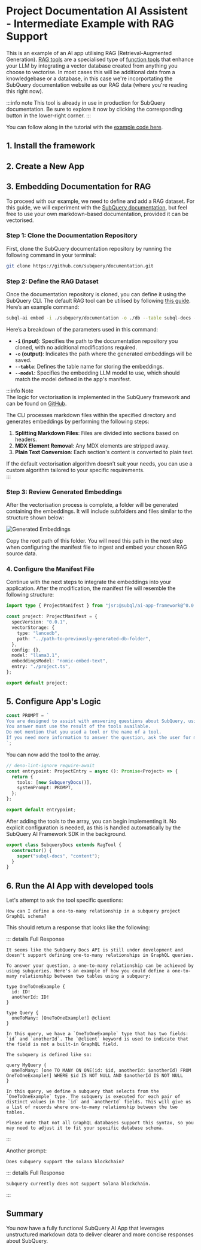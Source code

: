 # Project Documentation AI Assistent - Intermediate Example with RAG Support

This is an example of an AI app utilising RAG (Retrieval-Augmented Generation). [RAG tools](../build/rag.md) are a specialised type of [function tools](../build/function_tools.md) that enhance your LLM by integrating a vector database created from anything you choose to vectorise. In most cases this will be additional data from a knowledgebase or a database, in this case we're incorportating the SubQuery documentation website as our RAG data (where you're reading this right now).

:::info note
This tool is already in use in production for SubQuery documentation. Be sure to explore it now by clicking the corresponding button in the lower-right corner.
:::

You can follow along in the tutorial with the [example code here](https://github.com/subquery/subql-ai-app-example/tree/main/subql-docs).

<!-- @include: ../snippets/prerequisites.md -->

## 1. Install the framework

<!-- @include: ../snippets/install-the-framework.md -->

## 2. Create a New App

<!-- @include: ../snippets/create-a-new-app.md -->

## 3. Embedding Documentation for RAG

To proceed with our example, we need to define and add a RAG dataset. For this guide, we will experiment with the [SubQuery documentation](https://github.com/subquery/documentation), but feel free to use your own markdown-based documentation, provided it can be vectorised.

### Step 1: Clone the Documentation Repository

First, clone the SubQuery documentation repository by running the following command in your terminal:

```bash
git clone https://github.com/subquery/documentation.git
```

### Step 2: Define the RAG Dataset

Once the documentation repository is cloned, you can define it using the SubQuery CLI. The default RAG tool can be utilised by following [this guide](../build/rag.md#defining-rag). Here’s an example command:

```bash
subql-ai embed -i ./subquery/documentation -o ./db --table subql-docs --model nomic-embed-text
```

Here’s a breakdown of the parameters used in this command:

- **`-i` (input)**: Specifies the path to the documentation repository you cloned, with no additional modifications required.
- **`-o` (output)**: Indicates the path where the generated embeddings will be saved.
- **`--table`**: Defines the table name for storing the embeddings.
- **`--model`**: Specifies the embedding LLM model to use, which should match the model defined in the app's manifest.

:::info Note  
The logic for vectorisation is implemented in the SubQuery framework and can be found on [GitHub](https://github.com/subquery/subql-ai-app-framework/blob/main/src/embeddings/generator/generator.ts).  

The CLI processes markdown files within the specified directory and generates embeddings by performing the following steps:  

1. **Splitting Markdown Files**: Files are divided into sections based on headers.
2. **MDX Element Removal**: Any MDX elements are stripped away.
3. **Plain Text Conversion**: Each section's content is converted to plain text.

If the default vectorisation algorithm doesn’t suit your needs, you can use a custom algorithm tailored to your specific requirements.  
:::

### Step 3: Review Generated Embeddings

After the vectorisation process is complete, a folder will be generated containing the embeddings. It will include subfolders and files similar to the structure shown below:  

![Generated Embeddings](/assets/img/ai/generated-embeddings.png)

Copy the root path of this folder. You will need this path in the next step when configuring the manifest file to ingest and embed your chosen RAG source data.

### 4. Configure the Manifest File  

<!-- @include: ../snippets/configure-manifest-file.md -->

Continue with the next steps to integrate the embeddings into your application. After the modification, the manifest file will resemble the following structure:

```ts
import type { ProjectManifest } from "jsr:@subql/ai-app-framework@^0.0.5";

const project: ProjectManifest = {
  specVersion: "0.0.1",
  vectorStorage: {
    type: "lancedb",
    path: "../path-to-previously-generated-db-folder",
  },
  config: {},
  model: "llama3.1",
  embeddingsModel: "nomic-embed-text",
  entry: "./project.ts",
};

export default project;
```

## 5. Configure App's Logic

<!-- @include: ../snippets/configure-app-logic.md -->

<!-- @include: ../snippets/update-system-prompt.md -->

```ts
const PROMPT = `
You are designed to assist with answering questions about SubQuery, using its documentation as a reference.
You answer must use the result of the tools available.
Do not mention that you used a tool or the name of a tool.
If you need more information to answer the question, ask the user for more details.
`;
```

<!-- @include: ../snippets/add-a-function-tool.md -->

You can now add the tool to the array.

```ts
// deno-lint-ignore require-await
const entrypoint: ProjectEntry = async (): Promise<Project> => {
  return {
    tools: [new SubqueryDocs()],
    systemPrompt: PROMPT,
  };
};

export default entrypoint;
```

After adding the tools to the array, you can begin implementing it. No explicit configuration is needed, as this is handled automatically by the SubQuery AI Framework SDK in the background.

```ts
export class SubqueryDocs extends RagTool {
  constructor() {
    super("subql-docs", "content");
  }
}
```

## 6. Run the AI App with developed tools

<!-- @include: ../snippets/run-the-ai-app.md -->

Let's attempt to ask the tool specific questions:

```
How can I define a one-to-many relationship in a subquery project GraphQL schema?
```

This should return a response that looks like the following:

::: details Full Response

```
It seems like the SubQuery Docs API is still under development and doesn't support defining one-to-many relationships in GraphQL queries.

To answer your question, a one-to-many relationship can be achieved by using subqueries. Here's an example of how you could define a one-to-many relationship between two tables using a subquery:

type OneToOneExample {
  id: ID!
  anotherId: ID!
}

type Query {
  oneToMany: [OneToOneExample!] @client
}

In this query, we have a `OneToOneExample` type that has two fields: `id` and `anotherId`. The `@client` keyword is used to indicate that the field is not a built-in GraphQL field.

The subquery is defined like so:

query MyQuery {
  oneToMany: [one TO MANY ON ONE(id: $id, anotherId: $anotherId) FROM OneToOneExample!] WHERE $id IS NOT NULL AND $anotherId IS NOT NULL
}

In this query, we define a subquery that selects from the `OneToOneExample` type. The subquery is executed for each pair of distinct values in the `id` and `anotherId` fields. This will give us a list of records where one-to-many relationship between the two tables.

Please note that not all GraphQL databases support this syntax, so you may need to adjust it to fit your specific database schema.
```

:::

Another prompt:

```
Does subquery support the solana blockchain?
```

::: details Full Response

```
Subquery currently does not support Solana blockchain.
```

:::

## Summary

You now have a fully functional SubQuery AI App that leverages unstructured markdown data to deliver clearer and more concise responses about SubQuery.

<!-- @include: ../snippets/summary.md -->
